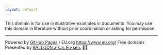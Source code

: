 ```yaml
---
layout: default
---
```


This domain is for use in illustrative examples in documents. You may use this domain in literature without prior coordination or asking for permission.

___

Powered by 
[GitHub Pages](https://pages.github.com/) /
EU.org <https://www.eu.org/> Free domains  
Presented by [BALLOON a.k.a. Fu-sen.](https://balloon.cm/) 🎈😍
